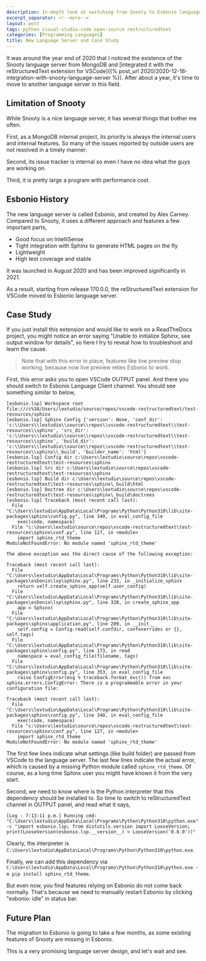 ```yaml
---
description: In-depth look at switching from Snooty to Esbonio language server for reStructuredText in VS Code, with troubleshooting tips for common Sphinx configuration issues
excerpt_separator: <!--more-->
layout: post
tags: python visual-studio-code open-source restructuredtext
categories: [Programming Languages]
title: New Language Server and Case Study
---
```

It was around the year end of 2020 that I noticed the existence of the Snooty language server from MongoDB and [integrated it with the reStructuredText extension for VSCode]({% post_url 2020/2020-12-18-integration-with-snooty-language-server %}). After about a year, it's time to move to another language server in this field.

<!--more-->

## Limitation of Snooty

While Snooty is a nice language server, it has several things that bother me often.

First, as a MongoDB internal project, its priority is always the internal users and internal features. So many of the issues reported by outside users are not resolved in a timely manner.

Second, its issue tracker is internal so even I have no idea what the guys are working on.

Third, it is pretty large a program with performance cost.

## Esbonio History

The new language server is called Esbonio, and created by Alex Carney. Compared to Snooty, it uses a different approach and features a few important parts,

- Good focus on IntelliSense
- Tight integration with Sphinx to generate HTML pages on the fly
- Lightweight
- High test coverage and stable

It was launched in August 2020 and has been improved significantly in 2021.

As a result, starting from release 170.0.0, the reStructuredText extension for VSCode moved to Esbonio language server.

## Case Study

If you just install this extension and would like to work on a ReadTheDocs project, you might notice an error saying "Unable to initialize Sphinx, see output window for details", so here I try to reveal how to troubleshoot and learn the cause.

> Note that with this error in place, features like live preview stop working, because now live preview relies Esbonio to work.

First, this error asks you to open VSCode OUTPUT panel. And there you should switch to Esbonio Language Client channel. You should see something similar to below,

``` text
[esbonio.lsp] Workspace root file:///c%3A/Users/lextudio/source/repos/vscode-restructuredtext/test-resources/sphinx
[esbonio.lsp] Sphinx Config {'version': None, 'conf_dir': 'c:\\Users\\lextudio\\source\\repos\\vscode-restructuredtext\\test-resources\\sphinx', 'src_dir': 'c:\\Users\\lextudio\\source\\repos\\vscode-restructuredtext\\test-resources\\sphinx', 'build_dir': 'c:\\Users\\lextudio\\source\\repos\\vscode-restructuredtext\\test-resources\\sphinx\\_build', 'builder_name': 'html'}
[esbonio.lsp] Config dir c:\Users\lextudio\source\repos\vscode-restructuredtext\test-resources\sphinx
[esbonio.lsp] Src dir c:\Users\lextudio\source\repos\vscode-restructuredtext\test-resources\sphinx
[esbonio.lsp] Build dir c:\Users\lextudio\source\repos\vscode-restructuredtext\test-resources\sphinx\_build\html
[esbonio.lsp] Doctree dir c:\Users\lextudio\source\repos\vscode-restructuredtext\test-resources\sphinx\_build\doctrees
[esbonio.lsp] Traceback (most recent call last):
  File "C:\Users\lextudio\AppData\Local\Programs\Python\Python310\lib\site-packages\sphinx\config.py", line 340, in eval_config_file
    exec(code, namespace)
  File "c:\Users\lextudio\source\repos\vscode-restructuredtext\test-resources\sphinx\conf.py", line 127, in <module>
    import sphinx_rtd_theme
ModuleNotFoundError: No module named 'sphinx_rtd_theme'

The above exception was the direct cause of the following exception:

Traceback (most recent call last):
  File "C:\Users\lextudio\AppData\Local\Programs\Python\Python310\lib\site-packages\esbonio\lsp\sphinx.py", line 233, in _initialize_sphinx
    return self.create_sphinx_app(self.user_config)
  File "C:\Users\lextudio\AppData\Local\Programs\Python\Python310\lib\site-packages\esbonio\lsp\sphinx.py", line 328, in create_sphinx_app
    app = Sphinx(
  File "C:\Users\lextudio\AppData\Local\Programs\Python\Python310\lib\site-packages\sphinx\application.py", line 209, in __init__
    self.config = Config.read(self.confdir, confoverrides or {}, self.tags)
  File "C:\Users\lextudio\AppData\Local\Programs\Python\Python310\lib\site-packages\sphinx\config.py", line 173, in read
    namespace = eval_config_file(filename, tags)
  File "C:\Users\lextudio\AppData\Local\Programs\Python\Python310\lib\site-packages\sphinx\config.py", line 353, in eval_config_file
    raise ConfigError(msg % traceback.format_exc()) from exc
sphinx.errors.ConfigError: There is a programmable error in your configuration file:

Traceback (most recent call last):
  File "C:\Users\lextudio\AppData\Local\Programs\Python\Python310\lib\site-packages\sphinx\config.py", line 340, in eval_config_file
    exec(code, namespace)
  File "c:\Users\lextudio\source\repos\vscode-restructuredtext\test-resources\sphinx\conf.py", line 127, in <module>
    import sphinx_rtd_theme
ModuleNotFoundError: No module named 'sphinx_rtd_theme'
```

The first few lines indicate what settings (like build folder) are passed from VSCode to the language server. The last few lines indicate the actual error, which is caused by a missing Python module called `sphinx_rtd_theme`. Of course, as a long time Sphinx user you might have known it from the very start.

Second, we need to know where is the Python interpreter that this dependency should be installed to. So time to switch to reStructuredText channel in OUTPUT panel, and read what it says,

``` text
[Log - 7:13:11 p.m.] Running cmd: "C:\Users\lextudio\AppData\Local\Programs\Python\Python310\python.exe" -c "import esbonio.lsp; from distutils.version import LooseVersion; print(LooseVersion(esbonio.lsp.__version__) < LooseVersion('0.8.0'))"
```

Clearly, the interpreter is `C:\Users\lextudio\AppData\Local\Programs\Python\Python310\python.exe`.

Finally, we can add this dependency via `C:\Users\lextudio\AppData\Local\Programs\Python\Python310\python.exe -m pip install sphinx_rtd_theme`.

But even now, you find features relying on Esbonio do not come back normally. That's because we need to manually restart Esbonio by clicking "esbonio: idle" in status bar.

## Future Plan

The migration to Esbonio is going to take a few months, as some existing features of Snooty are missing in Esbonio.

This is a very promising language server design, and let's wait and see.
